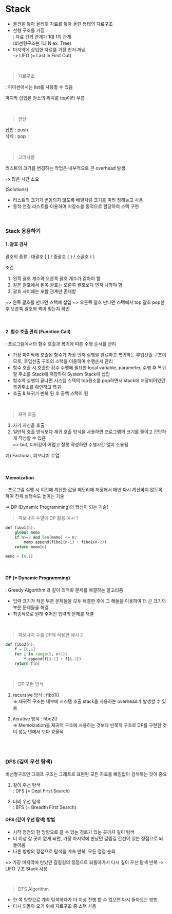 # Stack


- 물건을 쌓아 올리듯 자료를 쌓아 올린 형태의 자료구조
- 선형 구조를 가짐 <br/>
  : 자료 간의 관계가 1대 1의 관계 <br/>
   (비선형구조는 1대  N ex. Tree)
- 마지막에 삽입한 자료를 가장 먼저 꺼냄<br>
    -> LIFO (= Last In First Out)
 
<br/>

 > 자료구조

  : 파이썬에서는 list를 사용할 수 있음
 
 마지막 삽입된 원소의 위치를 top이라 부름


 <br/>

 > 연산

 삽입 :  push  <br/>
 삭제 :  pop <br/>
 

<br/>

> 고려사항

리스트의 크기를 변경하는 작업은 내부적으로 큰 overhead 발생  

-> 많은 시간 소요

(Solutions)

- 리스트의 크기가 변동되지 않도록 배열처럼 크기를 미리 정해놓고 사용
- 동적 연결 리스트를 이용하여 저장소를 동적으로 할당하여 스택 구현


<br/>

### Stack 응용하기

#### 1. 괄호 검사

괄호의 종류
: 대괄호 [ ]  /  중괄호  { }  /  소괄호  ( )

조건
1. 왼쪽 괄호 개수와 오른쪽 괄호 개수가 같아야 함
2. 같은 괄호에서 왼쪽 괄호는 오른쪽 괄호보다 먼저 나와야 함
3. 괄호 사이에는 포함 관계만 존재함

=> 왼쪽 괄호를 만나면 스택에 삽입
=> 오른쪽 괄호 만나면 스택에서 top 괄호 pop한 후 오른쪽 괄호와 짝이 맞는지 확인


<br/>

#### 2. 함수 호출 관리 (Function Call)
: 프로그램에서의 함수 호출과 복귀에 따른 수행 순서를 관리

- 가장 마지막에 호출된 함수가 가장 먼저 실행을 완료하고 복귀하는 후입선출 구조이므로, 후입선출 구조의 스택을 이용하여 수행순서 관리
- 함수 호출 시 호출한 홤수 수행에 필요한 local variable, parameter, 수행 후 복귀 할 주소를 Stack에 저장하여 System Stack에 삽입
- 함수의 실행이 끝나면 시스템 스택의 top원소를 pop하면서 stack에 저장되어있던 복귀주소를 확인하고 복귀
- 호출 & 복귀가 반복 된 후 공백 스택이 됨

<br/>


> 재귀 호출
1. 자기 자신을 호출
2. 일반적 호출 방식보다 재귀 호출 방식을 사용하면 프로그램의 크기를 줄이고 간단하게 작성할 수 있음 <br/>
   => but, 디버깅이 어렵고 잘못 작성하면 수행시간 많이 소용됨


예) Factorial, 피보나치 수열


<br/>

#### Memoization
: 프로그램 실행 시 이전에 계산한 값을 메모리에 저장해서 매번 다시 계산하지 않도록 하여 전체 실행속도 높이는 기술

  => DP (Dynamic Programming)의 핵심이 되는 기술!


> 피보나치 수열에 DP 활용 예시 1

```python
def fibo1(n):
    global memo
    if n>=2 and len(memo) <= n:
        memo.append(fibo1(n-1) + fibo1(n-2))
    return memo[n]

memo = [0,1]
```

<br/>

#### DP (= Dynamic Programming)

: Greedy Algorithm 과 같이 최적화 문제를 해결하는 알고리즘

- 입력 크기가 작은 부분 문제들을 모두 해결한 후에 그 해들을 이용하여 더 큰 크기의 부분 문제들을 해결
- 최종적으로 원래 주어진 입력의 문제를 해결


<br/>

> 피보나치 수를 DP에 적용한 예시 2
```python
def fibo2(n):
    f = [0,1]
    for i in range(2, n+1):
        f.append(f[i-1] + f[i-2])
    return f[n]
```


<br/>

> DP 구현 방식
1. recursive 방식 : fibo1() <br/>
   => 재귀적 구조는 내부에 시스템 호출 stack을 사용하는 overhead가 발생할 수 있음

2. iterative 방식 : fibo2() <br/>
   => Memoization을 재귀적 구조에 사용하는 것보다 반복적 구조로 DP를 구현한 것이 성능 면에서 보다 효율적


<br/>
<br/>


### DFS (깊이 우선 탐색)

비선형구조인 그래프 구조는 그래프로 표현된 모든 자료를 빠짐없이 검색하는 것이 중요 <br/>

1. 깊이 우선 탐색 <br/>
   : DFS (= Dept First Search)

2. 너비 우선 탐색 <br/>
   : BFS (= Breadth First Search) 




#### DFS (깊이 우선 탐색) 방법
- 시작 정점의 한 방향으로 갈 수 있는 경로가 있는 곳까지 깊이 탐색
- 더 이상 갈 곳이 없게 되면, 가장 마지막에 만났던 갈림길 간선이 있는 정점으로 되돌아옴
- 다른 방향의 정점으로 탐색을 계속 반복, 모든 정점 순회

 => 가장 마지막에 만났던 갈림길의 정점으로 되돌아가서 다시 깊이 우선 탐색 반복
        -> LIFO 구조 Stack 사용


<br/>

> DFS Algorithm
- 한 쪽 방향으로 계속 탐색하다가 더 이상 진행 할 수 없으면 다시 돌아오는 방법
- 다시 되돌아 오기 위해 자료구조 중 스택 사용
